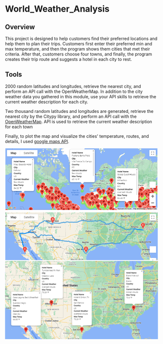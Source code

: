 # World_Weather_Analysis

## Overview

This project is designed to help customers find their preferred locations and help them to plan their trips. Customers first enter their preferred min and max temperature, and then the program shows them cities that met their criteria. After that, customers choose four towns, and finally, the program creates their trip route and suggests a hotel in each city to rest.

## Tools

2000 random latitudes and longitudes, retrieve the nearest city, and perform an API call with the OpenWeatherMap. In addition to the city weather data you gathered in this module, use your API skills to retrieve the current weather description for each city.

Two thousand random latitudes and longitudes are generated, retrieve the nearest city by the Citypy library, and perform an API call with the [OpenWeatherMap](https://openweathermap.org/api). API is used to retrieve the current weather description for each town

Finally, to plot the map and visualize the cities' temperature, routes, and details, I used [google maps API](https://developers.google.com/maps).

![This is an image](/Vacation_Search/WeatherPy_vacation_map.png)
![This is an image](/Vacation_Itinerary/WeatherPy_travel_map.png)
![This is an image](/Vacation_Itinerary/WeatherPy_travel_map_markers.png)

